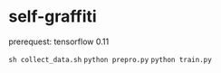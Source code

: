 # self-graffiti

prerequest:
  tensorflow 0.11

`sh collect_data.sh`
`python prepro.py`
`python train.py`